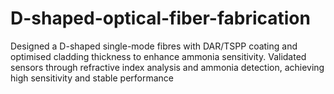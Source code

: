 # D-shaped-optical-fiber-fabrication
Designed a D-shaped single-mode fibres with DAR/TSPP coating and optimised cladding thickness to enhance ammonia sensitivity. Validated sensors through refractive index analysis and ammonia detection, achieving high sensitivity and stable performance
